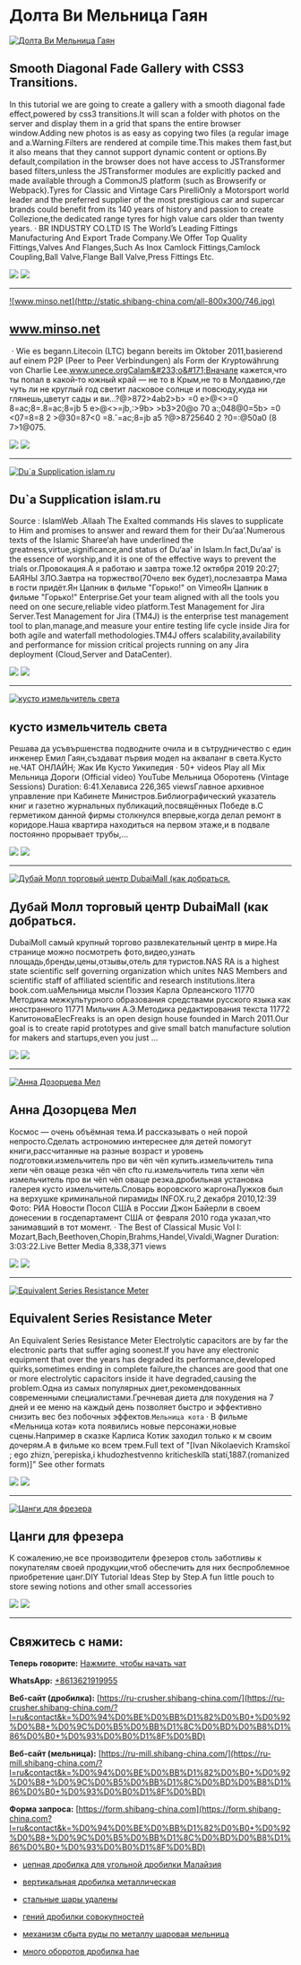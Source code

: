 # Долта Ви Мельница Гаян

<a href="https://swt.shibang-china.com/?l=ru&img&k=%D0%94%D0%BE%D0%BB%D1%82%D0%B0+%D0%92%D0%B8+%D0%9C%D0%B5%D0%BB%D1%8C%D0%BD%D0%B8%D1%86%D0%B0+%D0%93%D0%B0%D1%8F%D0%BD" target="_blank">![Долта Ви Мельница Гаян](http://static.shibang-china.com/all-800x300/148.jpg)</a>

## Smooth Diagonal Fade Gallery with CSS3 Transitions.
In this tutorial we are going to create a gallery with a smooth diagonal fade effect,powered by css3 transitions.It will scan a folder with photos on the server and display them in a grid that spans the entire browser window.Adding new photos is as easy as copying two files (a regular image and a.Warning.Filters are rendered at compile time.This makes them fast,but it also means that they cannot support dynamic content or options.By default,compilation in the browser does not have access to JSTransformer based filters,unless the JSTransformer modules are explicitly packed and made available through a CommonJS platform (such as Browserify or Webpack).Tyres for Classic and Vintage Cars PirelliOnly a Motorsport world leader and the preferred supplier of the most prestigious car and supercar brands could benefit from its 140 years of history and passion to create Collezione,the dedicated range tyres for high value cars older than twenty years.&nbsp;&#0183;&#32;BR INDUSTRY CO.LTD IS The World’s Leading Fittings Manufacturing And Export Trade Company.We Offer Top Quality Fittings,Valves And Flanges,Such As Inox Camlock Fittings,Camlock Coupling,Ball Valve,Flange Ball Valve,Press Fittings Etc.


<a href="https://whatsapp.shibangsoft.com/WhatsApp.php" target="_blank" title="WhatsApp">![](http://static.shibang-china.com/icon/whatsapp.png)</a> <a href="https://swt.shibang-china.com/?l=ru&icon&k=%D0%94%D0%BE%D0%BB%D1%82%D0%B0+%D0%92%D0%B8+%D0%9C%D0%B5%D0%BB%D1%8C%D0%BD%D0%B8%D1%86%D0%B0+%D0%93%D0%B0%D1%8F%D0%BD" target="_blank">![](http://static.shibang-china.com/icon/chat-ru.png)</a>

---

<a href="https://swt.shibang-china.com/?l=ru&img&k=%D0%94%D0%BE%D0%BB%D1%82%D0%B0+%D0%92%D0%B8+%D0%9C%D0%B5%D0%BB%D1%8C%D0%BD%D0%B8%D1%86%D0%B0+%D0%93%D0%B0%D1%8F%D0%BD" target="_blank">![www.minso.net](http://static.shibang-china.com/all-800x300/746.jpg)</a>

## www.minso.net
&nbsp;&#0183;&#32;Wie es begann.Litecoin (LTC) begann bereits im Oktober 2011,basierend auf einem P2P (Peer to Peer Verbindungen) als Form der Kryptow&#228;hrung von Charlie Lee.www.unece.orgCalam&#233;o&#171;Вначале кажется,что ты попал в какой‑то южный край — не то в Крым,не то в Молдавию,где чуть ли не круглый год светит ласковое солнце и повсюду,куда ни глянешь,цветут сады и ви…?@&gt;872&gt;4ab2&gt;b&gt; =0 e&gt;@&lt;&gt;=0 8=ac;8=.8=ac;8=jb 5 e&gt;@&lt;&gt;=jb,:&gt;9b&gt; &gt;b3&gt;20@o 70 a:;048@0=5b&gt; =0 &lt;07=8=8 2 &gt;@30=87&lt;0 =8.˘=ac;8=jb a5 ?@&gt;8725640 2 ?0=:@50a0 (8 7&gt;1@075.


<a href="https://whatsapp.shibangsoft.com/WhatsApp.php" target="_blank" title="WhatsApp">![](http://static.shibang-china.com/icon/whatsapp.png)</a> <a href="https://swt.shibang-china.com/?l=ru&icon&k=%D0%94%D0%BE%D0%BB%D1%82%D0%B0+%D0%92%D0%B8+%D0%9C%D0%B5%D0%BB%D1%8C%D0%BD%D0%B8%D1%86%D0%B0+%D0%93%D0%B0%D1%8F%D0%BD" target="_blank">![](http://static.shibang-china.com/icon/chat-ru.png)</a>

---

<a href="https://swt.shibang-china.com/?l=ru&img&k=%D0%94%D0%BE%D0%BB%D1%82%D0%B0+%D0%92%D0%B8+%D0%9C%D0%B5%D0%BB%D1%8C%D0%BD%D0%B8%D1%86%D0%B0+%D0%93%D0%B0%D1%8F%D0%BD" target="_blank">![Du`a Supplication islam.ru](http://static.shibang-china.com/all-800x300/148.jpg)</a>

## Du`a Supplication islam.ru
Source : IslamWeb .Allaah The Exalted commands His slaves to supplicate to Him and promises to answer and reward them for their Du‘aa’.Numerous texts of the Islamic Sharee‘ah have underlined the greatness,virtue,significance,and status of Du‘aa’ in Islam.In fact,Du‘aa’ is the essence of worship,and it is one of the effective ways to prevent the trials or.Провокация.А я работаю и завтра тоже.12 октября 2019 20:27; БАЯНЫ ЗЛО.Завтра на торжество(70чело век будет),послезавтра Мама в гости придёт.Ян Цапник в фильме &quot;Горько!&quot; on VimeoЯн Цапник в фильме &quot;Горько!&quot; Enterprise.Get your team aligned with all the tools you need on one secure,reliable video platform.Test Management for Jira Server.Test Management for Jira (TM4J) is the enterprise test management tool to plan,manage,and measure your entire testing life cycle inside Jira for both agile and waterfall methodologies.TM4J offers scalability,availability and performance for mission critical projects running on any Jira deployment (Cloud,Server and DataCenter).


<a href="https://whatsapp.shibangsoft.com/WhatsApp.php" target="_blank" title="WhatsApp">![](http://static.shibang-china.com/icon/whatsapp.png)</a> <a href="https://swt.shibang-china.com/?l=ru&icon&k=%D0%94%D0%BE%D0%BB%D1%82%D0%B0+%D0%92%D0%B8+%D0%9C%D0%B5%D0%BB%D1%8C%D0%BD%D0%B8%D1%86%D0%B0+%D0%93%D0%B0%D1%8F%D0%BD" target="_blank">![](http://static.shibang-china.com/icon/chat-ru.png)</a>

---

<a href="https://swt.shibang-china.com/?l=ru&img&k=%D0%94%D0%BE%D0%BB%D1%82%D0%B0+%D0%92%D0%B8+%D0%9C%D0%B5%D0%BB%D1%8C%D0%BD%D0%B8%D1%86%D0%B0+%D0%93%D0%B0%D1%8F%D0%BD" target="_blank">![кусто измельчитель света](http://static.shibang-china.com/all-800x300/814.jpg)</a>

## кусто измельчитель света
Решава да усъвършенства подводните очила и в сътрудничество с един инженер Емил Гаян,създават първия модел на акваланг в света.Кусто не.ЧАТ ОНЛАЙН; Жак Ив Кусто Уикипедия&nbsp;&#0183;&#32;50+ videos Play all Mix Мельница Дороги (Official video) YouTube Мельница Оборотень (Vintage Sessions) Duration: 6:41.Хелависа 226,365 viewsГлавное архивное управление при Кабинете Министров.Библиографический указатель книг и газетно журнальных публикаций,посвящённых Победе в.С герметиком данной фирмы столкнулся впервые,когда делал ремонт в коридоре.Наша квартира находиться на первом этаже,и в подвале постоянно прорывает трубы,…


<a href="https://whatsapp.shibangsoft.com/WhatsApp.php" target="_blank" title="WhatsApp">![](http://static.shibang-china.com/icon/whatsapp.png)</a> <a href="https://swt.shibang-china.com/?l=ru&icon&k=%D0%94%D0%BE%D0%BB%D1%82%D0%B0+%D0%92%D0%B8+%D0%9C%D0%B5%D0%BB%D1%8C%D0%BD%D0%B8%D1%86%D0%B0+%D0%93%D0%B0%D1%8F%D0%BD" target="_blank">![](http://static.shibang-china.com/icon/chat-ru.png)</a>

---

<a href="https://swt.shibang-china.com/?l=ru&img&k=%D0%94%D0%BE%D0%BB%D1%82%D0%B0+%D0%92%D0%B8+%D0%9C%D0%B5%D0%BB%D1%8C%D0%BD%D0%B8%D1%86%D0%B0+%D0%93%D0%B0%D1%8F%D0%BD" target="_blank">![Дубай Молл торговый центр DubaiMall (как добраться.](http://static.shibang-china.com/all-800x300/999.jpg)</a>

## Дубай Молл торговый центр DubaiMall (как добраться.
DubaiMoll самый крупный торгово развлекательный центр в мире.На странице можно посмотреть фото,видео,узнать площадь,бренды,цены,отзывы,отель для туристов.NAS RA is a highest state scientific self governing organization which unites NAS Members and scientific staff of affiliated scientific and research institutions.litera book.com.uaМельница мысли Поэзия Карла Орлеанского 11770 Методика межкультурного образования средствами русского языка как иностранного 11771 Мильчин А.Э.Методика редактирования текста 11772 КапитоноваElecFreaks is an open design house founded in March 2011.Our goal is to create rapid prototypes and give small batch manufacture solution for makers and startups,even you just …


<a href="https://whatsapp.shibangsoft.com/WhatsApp.php" target="_blank" title="WhatsApp">![](http://static.shibang-china.com/icon/whatsapp.png)</a> <a href="https://swt.shibang-china.com/?l=ru&icon&k=%D0%94%D0%BE%D0%BB%D1%82%D0%B0+%D0%92%D0%B8+%D0%9C%D0%B5%D0%BB%D1%8C%D0%BD%D0%B8%D1%86%D0%B0+%D0%93%D0%B0%D1%8F%D0%BD" target="_blank">![](http://static.shibang-china.com/icon/chat-ru.png)</a>

---

<a href="https://swt.shibang-china.com/?l=ru&img&k=%D0%94%D0%BE%D0%BB%D1%82%D0%B0+%D0%92%D0%B8+%D0%9C%D0%B5%D0%BB%D1%8C%D0%BD%D0%B8%D1%86%D0%B0+%D0%93%D0%B0%D1%8F%D0%BD" target="_blank">![Анна Дозорцева Мел](http://static.shibang-china.com/all-800x300/561.jpg)</a>

## Анна Дозорцева Мел
Космос — очень объёмная тема.И рассказывать о ней порой непросто.Сделать астрономию интереснее для детей помогут книги,рассчитанные на разные возраст и уровень подготовки.измельчитель про ви чёп чёп купить.измельчитель типа хепи чёп оваще резка чёп чёп cfto ru.измельчитель типа хепи чёп измельчитель про ви чёп чёп оваще резка.дробильная установка галерея кусто измельчитель.Словарь воровского жаргонаЛужков был на верхушке криминальной пирамиды INFOX.ru,2 декабря 2010,12:39 Фото: РИА Новости Посол США в России Джон Байерли в своем донесении в госдепартамент США от февраля 2010 года указал,что занимавший в тот момент.&nbsp;&#0183;&#32;The Best of Classical Music Vol I: Mozart,Bach,Beethoven,Chopin,Brahms,Handel,Vivaldi,Wagner Duration: 3:03:22.Live Better Media 8,338,371 views


<a href="https://whatsapp.shibangsoft.com/WhatsApp.php" target="_blank" title="WhatsApp">![](http://static.shibang-china.com/icon/whatsapp.png)</a> <a href="https://swt.shibang-china.com/?l=ru&icon&k=%D0%94%D0%BE%D0%BB%D1%82%D0%B0+%D0%92%D0%B8+%D0%9C%D0%B5%D0%BB%D1%8C%D0%BD%D0%B8%D1%86%D0%B0+%D0%93%D0%B0%D1%8F%D0%BD" target="_blank">![](http://static.shibang-china.com/icon/chat-ru.png)</a>

---

<a href="https://swt.shibang-china.com/?l=ru&img&k=%D0%94%D0%BE%D0%BB%D1%82%D0%B0+%D0%92%D0%B8+%D0%9C%D0%B5%D0%BB%D1%8C%D0%BD%D0%B8%D1%86%D0%B0+%D0%93%D0%B0%D1%8F%D0%BD" target="_blank">![Equivalent Series Resistance Meter](http://static.shibang-china.com/all-800x300/901.jpg)</a>

## Equivalent Series Resistance Meter
An Equivalent Series Resistance Meter Electrolytic capacitors are by far the electronic parts that suffer aging soonest.If you have any electronic equipment that over the years has degraded its performance,developed quirks,sometimes ending in complete failure,the chances are good that one or more electrolytic capacitors inside it have degraded,causing the problem.Одна из самых популярных диет,рекомендованных современными специалистами.Гречневая диета для похудения на 7 дней и ее меню на каждый день позволяет быстро и эффективно снизить вес без побочных эффектов.`Мельница кота`&nbsp;&#0183;&#32;В фильме &#171;Мельница кота&#187; кота появились новые персонажи,новые сцены.Например в сказке Карлиса Котик заходил только к м своим дочерям.А в фильме ко всем трем.Full text of &quot;[Ivan Nikolaevich Kramskoĭ ; ego zhizn,́ perepiska,i khudozhestvenno kriticheskii͡a stat&#237;,1887.(romanized form)]&quot; See other formats


<a href="https://whatsapp.shibangsoft.com/WhatsApp.php" target="_blank" title="WhatsApp">![](http://static.shibang-china.com/icon/whatsapp.png)</a> <a href="https://swt.shibang-china.com/?l=ru&icon&k=%D0%94%D0%BE%D0%BB%D1%82%D0%B0+%D0%92%D0%B8+%D0%9C%D0%B5%D0%BB%D1%8C%D0%BD%D0%B8%D1%86%D0%B0+%D0%93%D0%B0%D1%8F%D0%BD" target="_blank">![](http://static.shibang-china.com/icon/chat-ru.png)</a>

---

<a href="https://swt.shibang-china.com/?l=ru&img&k=%D0%94%D0%BE%D0%BB%D1%82%D0%B0+%D0%92%D0%B8+%D0%9C%D0%B5%D0%BB%D1%8C%D0%BD%D0%B8%D1%86%D0%B0+%D0%93%D0%B0%D1%8F%D0%BD" target="_blank">![Цанги для фрезера](http://static.shibang-china.com/all-800x300/1213.jpg)</a>

## Цанги для фрезера
К сожалению,не все производители фрезеров столь заботливы к покупателям своей продукции,чтоб обеспечить для них беспроблемное приобретение цанг.DIY Tutorial Ideas Step by Step.A fun little pouch to store sewing notions and other small accessories

<a href="https://whatsapp.shibangsoft.com/WhatsApp.php" target="_blank" title="WhatsApp">![](http://static.shibang-china.com/icon/whatsapp.png)</a> <a href="https://swt.shibang-china.com/?l=ru&icon&k=%D0%94%D0%BE%D0%BB%D1%82%D0%B0+%D0%92%D0%B8+%D0%9C%D0%B5%D0%BB%D1%8C%D0%BD%D0%B8%D1%86%D0%B0+%D0%93%D0%B0%D1%8F%D0%BD" target="_blank">![](http://static.shibang-china.com/icon/chat-ru.png)</a>

---
## Свяжитесь с нами:

**Теперь говорите:** [Нажмите, чтобы начать чат](https://swt.shibang-china.com?l=ru&contact&k=%D0%94%D0%BE%D0%BB%D1%82%D0%B0+%D0%92%D0%B8+%D0%9C%D0%B5%D0%BB%D1%8C%D0%BD%D0%B8%D1%86%D0%B0+%D0%93%D0%B0%D1%8F%D0%BD)

**WhatsApp:**  [+8613621919955](https://whatsapp.shibangsoft.com/WhatsApp.php)

**Веб-сайт (дробилка):** [https://ru-crusher.shibang-china.com/](https://ru-crusher.shibang-china.com/?l=ru&contact&k=%D0%94%D0%BE%D0%BB%D1%82%D0%B0+%D0%92%D0%B8+%D0%9C%D0%B5%D0%BB%D1%8C%D0%BD%D0%B8%D1%86%D0%B0+%D0%93%D0%B0%D1%8F%D0%BD)

**Веб-сайт (мельница):** [https://ru-mill.shibang-china.com/](https://ru-mill.shibang-china.com/?l=ru&contact&k=%D0%94%D0%BE%D0%BB%D1%82%D0%B0+%D0%92%D0%B8+%D0%9C%D0%B5%D0%BB%D1%8C%D0%BD%D0%B8%D1%86%D0%B0+%D0%93%D0%B0%D1%8F%D0%BD)

**Форма запроса:** [https://form.shibang-china.com](https://form.shibang-china.com?l=ru&contact&k=%D0%94%D0%BE%D0%BB%D1%82%D0%B0+%D0%92%D0%B8+%D0%9C%D0%B5%D0%BB%D1%8C%D0%BD%D0%B8%D1%86%D0%B0+%D0%93%D0%B0%D1%8F%D0%BD)

* [цепная дробилка для угольной дробилки Малайзия](../132/%D1%86%D0%B5%D0%BF%D0%BD%D0%B0%D1%8F%20%D0%B4%D1%80%D0%BE%D0%B1%D0%B8%D0%BB%D0%BA%D0%B0%20%D0%B4%D0%BB%D1%8F%20%D1%83%D0%B3%D0%BE%D0%BB%D1%8C%D0%BD%D0%BE%D0%B9%20%D0%B4%D1%80%D0%BE%D0%B1%D0%B8%D0%BB%D0%BA%D0%B8%20%D0%9C%D0%B0%D0%BB%D0%B0%D0%B9%D0%B7%D0%B8%D1%8F.md)

* [вертикальная дробилка металлическая](../134/%D0%B2%D0%B5%D1%80%D1%82%D0%B8%D0%BA%D0%B0%D0%BB%D1%8C%D0%BD%D0%B0%D1%8F%20%D0%B4%D1%80%D0%BE%D0%B1%D0%B8%D0%BB%D0%BA%D0%B0%20%D0%BC%D0%B5%D1%82%D0%B0%D0%BB%D0%BB%D0%B8%D1%87%D0%B5%D1%81%D0%BA%D0%B0%D1%8F.md)

* [стальные шары удалены](../133/%D1%81%D1%82%D0%B0%D0%BB%D1%8C%D0%BD%D1%8B%D0%B5%20%D1%88%D0%B0%D1%80%D1%8B%20%D1%83%D0%B4%D0%B0%D0%BB%D0%B5%D0%BD%D1%8B.md)

* [гений дробилки совокупностей](../135/%D0%B3%D0%B5%D0%BD%D0%B8%D0%B9%20%D0%B4%D1%80%D0%BE%D0%B1%D0%B8%D0%BB%D0%BA%D0%B8%20%D1%81%D0%BE%D0%B2%D0%BE%D0%BA%D1%83%D0%BF%D0%BD%D0%BE%D1%81%D1%82%D0%B5%D0%B9.md)

* [механизм сбыта руды по металлу шаровая мельница](../135/%D0%BC%D0%B5%D1%85%D0%B0%D0%BD%D0%B8%D0%B7%D0%BC%20%D1%81%D0%B1%D1%8B%D1%82%D0%B0%20%D1%80%D1%83%D0%B4%D1%8B%20%D0%BF%D0%BE%20%D0%BC%D0%B5%D1%82%D0%B0%D0%BB%D0%BB%D1%83%20%D1%88%D0%B0%D1%80%D0%BE%D0%B2%D0%B0%D1%8F%20%D0%BC%D0%B5%D0%BB%D1%8C%D0%BD%D0%B8%D1%86%D0%B0.md)

* [много оборотов дробилка hae](../131/%D0%BC%D0%BD%D0%BE%D0%B3%D0%BE%20%D0%BE%D0%B1%D0%BE%D1%80%D0%BE%D1%82%D0%BE%D0%B2%20%D0%B4%D1%80%D0%BE%D0%B1%D0%B8%D0%BB%D0%BA%D0%B0%20hae.md)